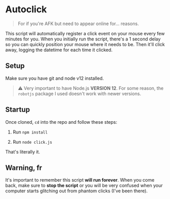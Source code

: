 # Autoclick

> For if you're AFK but need to appear online for... reasons.

This script will automatically register a click event on your mouse every few minutes for you. When you initially run the script, there's a 1 second delay so you can quickly position your mouse where it needs to be. Then it'll click away, logging the datetime for each time it clicked.

## Setup

Make sure you have git and node v12 installed.

> ⚠️ Very important to have Node.js **VERSION 12**. For some reason, the `robotjs` package I used doesn't work with newer versions.

## Startup

Once cloned, `cd` into the repo and follow these steps:

1. Run `npm install`

2. Run `node click.js`

That's literally it.

## Warning, fr

It's important to remember this script **will run forever**. When you come back, make sure to **stop the script** or you will be very confused when your computer starts glitching out from phantom clicks (I've been there).
